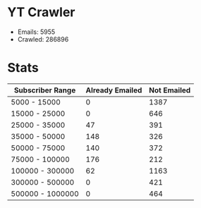 # YT Crawler
- Emails: 5955
- Crawled: 286896

# Stats
| Subscriber Range  | Already Emailed | Not Emailed |
|-------|-------|-------|
| 5000 - 15000 | 0 | 1387 |
| 15000 - 25000 | 0 | 646 |
| 25000 - 35000 | 47 | 391 |
| 35000 - 50000 | 148 | 326 |
| 50000 - 75000 | 140 | 372 |
| 75000 - 100000 | 176 | 212 |
| 100000 - 300000 | 62 | 1163 |
| 300000 - 500000 | 0 | 421 |
| 500000 - 1000000 | 0 | 464 |
